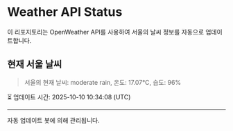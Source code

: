 
# Weather API Status

이 리포지토리는 OpenWeather API를 사용하여 서울의 날씨 정보를 자동으로 업데이트합니다.

## 현재 서울 날씨
> 서울의 현재 날씨: moderate rain, 온도: 17.07°C, 습도: 96%

⏳ 업데이트 시간: 2025-10-10 10:34:08 (UTC)

---
자동 업데이트 봇에 의해 관리됩니다.
